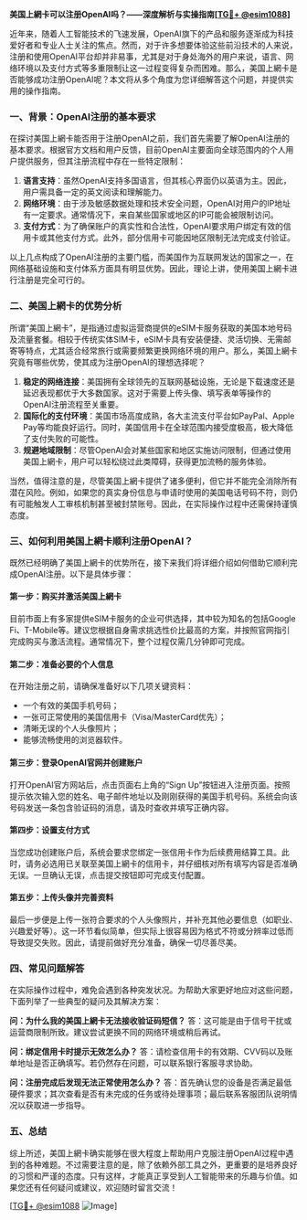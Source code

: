 **美国上網卡可以注册OpenAI吗？——深度解析与实操指南[[TG💪+ @esim1088](https://t.me/s/esim1088)]**

近年来，随着人工智能技术的飞速发展，OpenAI旗下的产品和服务逐渐成为科技爱好者和专业人士关注的焦点。然而，对于许多想要体验这些前沿技术的人来说，注册和使用OpenAI平台却并非易事，尤其是对于身处海外的用户来说，语言、网络环境以及支付方式等多重限制让这一过程变得复杂而困难。那么，美国上網卡是否能够成功注册OpenAI呢？本文将从多个角度为您详细解答这个问题，并提供实用的操作指南。

### 一、背景：OpenAI注册的基本要求

在探讨美国上網卡能否用于注册OpenAI之前，我们首先需要了解OpenAI注册的基本要求。根据官方文档和用户反馈，目前OpenAI主要面向全球范围内的个人用户提供服务，但其注册流程中存在一些特定限制：

1. **语言支持**：虽然OpenAI支持多国语言，但其核心界面仍以英语为主。因此，用户需具备一定的英文阅读和理解能力。
2. **网络环境**：由于涉及敏感数据处理和技术安全问题，OpenAI对用户的IP地址有一定要求。通常情况下，来自某些国家或地区的IP可能会被限制访问。
3. **支付方式**：为了确保账户的真实性和合法性，OpenAI要求用户绑定有效的信用卡或其他支付方式。此外，部分信用卡可能因地区限制无法完成支付验证。

以上几点构成了OpenAI注册的主要门槛，而美国作为互联网发达的国家之一，在网络基础设施和支付体系方面具有明显优势。因此，理论上讲，使用美国上網卡进行注册是完全可行的。

### 二、美国上網卡的优势分析

所谓“美国上網卡”，是指通过虚拟运营商提供的eSIM卡服务获取的美国本地号码及流量套餐。相较于传统实体SIM卡，eSIM卡具有安装便捷、灵活切换、无需邮寄等特点，尤其适合经常旅行或需要频繁更换网络环境的用户。那么，美国上網卡究竟有哪些优势，使其成为注册OpenAI的理想选择呢？

1. **稳定的网络连接**：美国拥有全球领先的互联网基础设施，无论是下载速度还是延迟表现都优于大多数国家。这对于需要上传头像、填写表单等操作的OpenAI注册流程至关重要。
2. **国际化的支付环境**：美国市场高度成熟，各大主流支付平台如PayPal、Apple Pay等均能良好运行。同时，美国信用卡在全球范围内接受度极高，极大降低了支付失败的可能性。
3. **规避地域限制**：尽管OpenAI会对某些国家和地区实施访问限制，但通过使用美国上網卡，用户可以轻松绕过此类障碍，获得更加流畅的服务体验。

当然，值得注意的是，尽管美国上網卡提供了诸多便利，但它并不能完全消除所有潜在风险。例如，如果您的真实身份信息与申请时使用的美国电话号码不符，则仍有可能触发人工审核机制甚至被封禁账号。因此，在实际操作过程中还需保持谨慎态度。

### 三、如何利用美国上網卡顺利注册OpenAI？

既然已经明确了美国上網卡的优势所在，接下来我们将详细介绍如何借助它顺利完成OpenAI注册。以下是具体步骤：

#### 第一步：购买并激活美国上網卡
目前市面上有多家提供eSIM卡服务的企业可供选择，其中较为知名的包括Google Fi、T-Mobile等。建议您根据自身需求挑选性价比最高的方案，并按照官网指引完成购买与激活流程。通常情况下，整个过程仅需几分钟即可完成。

#### 第二步：准备必要的个人信息
在开始注册之前，请确保准备好以下几项关键资料：
- 一个有效的美国手机号码；
- 一张可正常使用的美国信用卡（Visa/MasterCard优先）；
- 清晰无误的个人头像照片；
- 能够流畅使用的浏览器软件。

#### 第三步：登录OpenAI官网并创建账户
打开OpenAI官方网站后，点击页面右上角的“Sign Up”按钮进入注册页面。按照提示依次输入您的姓名、电子邮件地址以及刚刚获得的美国手机号码。系统会向该号码发送一条包含验证码的消息，请及时查收并填写正确内容。

#### 第四步：设置支付方式
当您成功创建账户后，系统会要求您绑定一张信用卡作为后续费用结算工具。此时，请务必选用已关联至美国上網卡的信用卡，并仔细核对所有填写内容是否准确无误。一旦确认无误，点击提交按钮即可完成支付配置。

#### 第五步：上传头像并完善资料
最后一步便是上传一张符合要求的个人头像照片，并补充其他必要信息（如职业、兴趣爱好等）。这一环节看似简单，但实际上很容易因为格式不符或分辨率过低而导致提交失败。因此，请提前做好充分准备，确保一切尽善尽美。

### 四、常见问题解答

在实际操作过程中，难免会遇到各种突发状况。为帮助大家更好地应对这些问题，下面列举了一些典型的疑问及其解决方案：

**问：为什么我的美国上網卡无法接收验证码短信？**
答：这可能是由于信号干扰或运营商限制所致。建议尝试更换不同的网络环境或稍后再试。

**问：绑定信用卡时提示无效怎么办？**
答：请检查信用卡的有效期、CVV码以及账单地址是否正确填写。若仍然存在问题，可以联系银行客服寻求协助。

**问：注册完成后发现无法正常使用怎么办？**
答：首先确认您的设备是否满足最低硬件要求；其次查看是否有未完成的任务或待处理事项；最后联系客服团队说明情况以获取进一步指导。

### 五、总结

综上所述，美国上網卡确实能够在很大程度上帮助用户克服注册OpenAI过程中遇到的各种难题。不过需要注意的是，除了依赖外部工具之外，更重要的是培养良好的习惯和严谨的态度。只有这样，才能真正享受到人工智能带来的乐趣与价值。如果您还有任何疑问或建议，欢迎随时留言交流！

[[TG💪+ @esim1088](https://t.me/s/esim1088) ![Image](https://i.postimg.cc/4NQfJmqS/Snipaste-2025-05-13-00-14-12.png)]